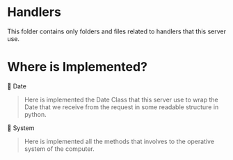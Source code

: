 # Handlers

This folder contains only folders and files related to handlers that this server use.

# Where is Implemented?

📁 Date
> Here is implemented the Date Class that this server use to wrap the Date that we receive from the request in some readable structure in python.

📁 System
> Here is implemented all the methods that involves to the operative system of the computer.